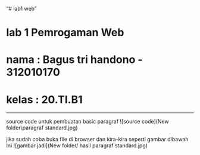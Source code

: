 “# lab1 web”

# lab 1 Pemrogaman Web
# nama : Bagus tri handono - 312010170
# kelas : 20.TI.B1
-------------------------------------------------------------------
source code untuk pembuatan basic paragraf
![source code](New folder\paragraf standard.jpg)

jika sudah coba buka file di browser dan kira-kira seperti gambar dibawah Ini
![gambar jadi](New folder/ hasil paragraf standard.jpg)
